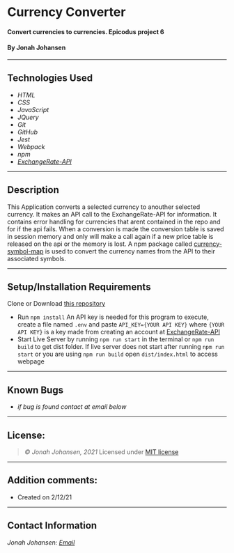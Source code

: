# Currency Converter

#### Convert currencies to currencies. Epicodus project 6

#### By Jonah Johansen

* * *

## Technologies Used

* _HTML_
* _CSS_
* _JavaScript_
* _JQuery_
* _Git_
* _GitHub_
* _Jest_
* _Webpack_
* _npm_
* _[ExchangeRate-API](https://www.exchangerate-api.com/docs/overview)_

* * *

## Description
This Application converts a selected currency to anouther selected currency. It makes an API call to the ExchangeRate-API for information. It contains error handling for currencies that arent contained in the repo and for if the api fails. When a conversion is made the conversion table is saved in session memory and only will make a call again if a new price table is released on the api or the memory is lost. A npm package called [currency-symbol-map](https://github.com/bengourley/currency-symbol-map) is used to convert the currency names from the API to their associated symbols.

* * *

## Setup/Installation Requirements
Clone or Download [this repository](https://github.com/JJohan-work/CurrencyConverter.git)
* Run ```npm install```
An API key is needed for this program to execute, create a file named ```.env``` and paste ```API_KEY={YOUR API KEY}``` where ```{YOUR API KEY}``` is a key made from creating an account at [ExchangeRate-API](https://www.exchangerate-api.com)
* Start Live Server by running ```npm run start``` in the terminal or ```npm run build``` to get dist folder.
If live server does not start after running ```npm run start``` or you are using ```npm run build``` open ```dist/index.html``` to access webpage

* * *

## Known Bugs
* _if bug is found contact at email below_
* * *

## License:
> *&copy; Jonah Johansen, 2021* Licensed under [MIT license](https://mit-license.org/)

* * *

## Addition comments:
* Created on 2/12/21  

* * *

## Contact Information
_Jonah Johansen: [Email](johansenjonah+git@gmail.com)_
